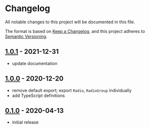 # Changelog

All notable changes to this project will be documented in this file.

The format is based on [Keep a Changelog](https://keepachangelog.com/en/1.0.0/),
and this project adheres to [Semantic Versioning](https://semver.org/spec/v2.0.0.html).

## [1.0.1](https://github.com/metonym/svelte-radio/releases/tag/v1.0.1) - 2021-12-31

- update documentation

## [1.0.0](https://github.com/metonym/svelte-radio/releases/tag/v1.0.0) - 2020-12-20

- remove default export; export `Radio`, `RadioGroup` individually
- add TypeScript definitions

## [0.1.0](https://github.com/metonym/svelte-radio/releases/tag/v0.1.0) - 2020-04-13

- Initial release
